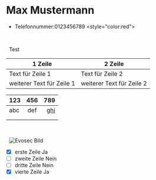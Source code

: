 # Max Mustermann

* Telefonnummer:0123456789
<style="color:red">

&nbsp;


&nbsp;
Test

1 Zeile | 2 Zeile
------- | -------
Text für Zeile 1 | Text für Zeile 2
weiterer Text für Zeile 1 | weiterer Text für Zeile 2

| 123| 456 |789 |
|:---|:---:|---:|
| abc| def |[ghi](https://fprass99.github.io/homepage-testen/index.html "ghi") |
|    |     |    |
|    |     |    |


&nbsp;


&nbsp;
![Evosec Bild](https://www.evosec.de/files/8212/9786/1329/hdpic.jpg)

- [x] erste Zeile Ja
- [ ] zweite Zeile Nein
- [ ] dritte Zeile Nein
- [x] vierte Zeile Ja

